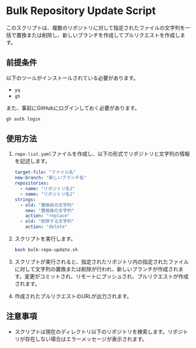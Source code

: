 # Bulk Repository Update Script

このスクリプトは、複数のリポジトリに対して指定されたファイルの文字列を一括で置換または削除し、新しいブランチを作成してプルリクエストを作成します。

## 前提条件

以下のツールがインストールされている必要があります。

- `yq`
- `gh`

また、事前にGitHubにログインしておく必要があります。

```bash
gh auth login
```


## 使用方法

1. `repo-list.yaml`ファイルを作成し、以下の形式でリポジトリと文字列の情報を記述します。

    ```yaml
    target-file: "ファイル名"
    new-branch: "新しいブランチ名"
    repositories:
      - name: "リポジトリ名1"
      - name: "リポジトリ名2"
    strings:
      - old: "置換前の文字列"
        new: "置換後の文字列"
        action: "replace"
      - old: "削除する文字列"
        action: "delete"
    ```

2. スクリプトを実行します。

    ```bash
    bash bulk-repo-update.sh
    ```

3. スクリプトが実行されると、指定されたリポジトリ内の指定されたファイルに対して文字列の置換または削除が行われ、新しいブランチが作成されます。変更がコミットされ、リモートにプッシュされ、プルリクエストが作成されます。

4. 作成されたプルリクエストのURLが出力されます。

## 注意事項

- スクリプトは現在のディレクトリ以下のリポジトリを検索します。リポジトリが存在しない場合はエラーメッセージが表示されます。